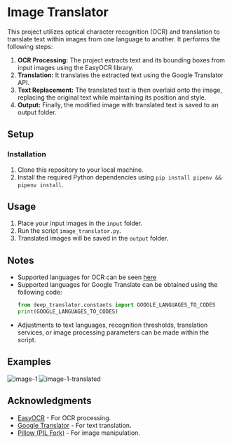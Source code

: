# Image Translator

This project utilizes optical character recognition (OCR) and translation to translate text within images from one language to another. It performs the following steps:

1. **OCR Processing:** The project extracts text and its bounding boxes from input images using the EasyOCR library.
2. **Translation:** It translates the extracted text using the Google Translator API.
3. **Text Replacement:** The translated text is then overlaid onto the image, replacing the original text while maintaining its position and style.
4. **Output:** Finally, the modified image with translated text is saved to an output folder.

## Setup

### Installation

1. Clone this repository to your local machine.
2. Install the required Python dependencies using `pip install pipenv && pipenv install`.

## Usage

1. Place your input images in the `input` folder.
2. Run the script `image_translator.py`.
3. Translated images will be saved in the `output` folder.

## Notes

-   Supported languages for OCR can be seen [here](https://www.jaided.ai/easyocr/)
-   Supported languages for Google Translate can be obtained using the following code:
    ```python
    from deep_translator.constants import GOOGLE_LANGUAGES_TO_CODES
    print(GOOGLE_LANGUAGES_TO_CODES)
    ```
-   Adjustments to text languages, recognition thresholds, translation services, or image processing parameters can be made within the script.

## Examples

![image-1](https://github.com/boysugi20/python-image-translator/assets/53815726/cc2a52b3-2627-4f08-a428-c0dba4341bda)
![image-1-translated](https://github.com/boysugi20/python-image-translator/assets/53815726/3ecafe2e-df19-4ca2-aeff-b05cc89394db)


## Acknowledgments

-   [EasyOCR](https://github.com/JaidedAI/EasyOCR) - For OCR processing.
-   [Google Translator](https://pypi.org/project/deep-translator/) - For text translation.
-   [Pillow (PIL Fork)](https://python-pillow.org/) - For image manipulation.

